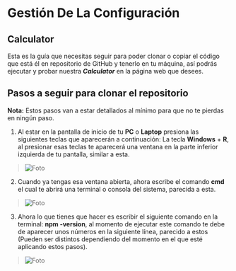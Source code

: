 # **Gestión De La Configuración**

## **Calculator**

Esta es la guía que necesitas seguir para poder clonar o copiar el código que está él en repositorio de GitHub y tenerlo en tu máquina, así podrás ejecutar y probar nuestra ***Calculator*** en la página web que desees.

## **Pasos a seguir para clonar el repositorio**

**Nota:** Estos pasos van a estar detallados al mínimo para que no te pierdas en ningún paso.

1. Al estar en la pantalla de inicio de tu **PC** o **Laptop** presiona las siguientes teclas que aparecerán a continuación: La tecla **Windows** + **R**, al presionar esas teclas te aparecerá una ventana en la parte inferior izquierda de tu pantalla, similar a esta.

>![Foto](https://drive.google.com/uc?id=15JCC8EMJpW_m7vCkBHWp3Q-LV_JEwhiG)

2. Cuando ya tengas esa ventana abierta, ahora escribe el comando **cmd** el cual te abrirá una terminal o consola del sistema, parecida a esta.

>![Foto](https://drive.google.com/uc?id=1ZspQ3oWK96vOfTtbVjxfNqwxUUe5JHzL)

3. Ahora lo que tienes que hacer es escribir el siguiente comando en la terminal: **npm -version**, al momento de ejecutar este comando te debe de aparecer unos números en la siguiente línea, parecido a estos (Pueden ser distintos dependiendo del momento en el que esté aplicando estos pasos).

>![Foto](https://drive.google.com/uc?id=143iEbj4WGT7TjTZ4AQA-Dat6cVTrC77e)
